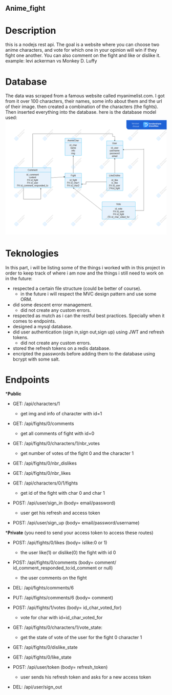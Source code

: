 ## Anime_fight
# Description
this is a nodejs rest api.
The goal is a website where you can choose two anime characters, 
and vote for which one in your opinion will win if they fight one another. 
You can also comment on the fight and like or dislike it.  
example: levi ackerman vs Monkey D. Luffy
# Database
The data was scraped from a famous website called myanimelist.com.
I got from it over 100 characters, their names, some info about them and the url of their image.
then created a combination of the characters (the fights).
Then inserted everything into the database.
here is the database model used:
![database ERD](https://github.com/nainia-youness/anime_fight/blob/main/database_ERD.png?raw=true?)
# Teknologies
In this part, i will be listing some of the things i worked with in this project in order to keep track of where i am
now and the things i still need to work on in the future:
* respected a certain file structure (could be better of course).
  * in the future i will respect the MVC design pattern and use some ORM.
* did some descent error management.
  * did not create any custom errors.
* respected as mutch as i can the restful best practices. Specially when it comes to endpoints.
* designed a mysql database.
* did user authentication (sign in,sign out,sign up) using JWT and refresh tokens.
  * did not create any custom errors.
* stored the refresh tokens on a redis database.
* encripted the passwords before adding them to the database using bcrypt with some salt.
# Endpoints

***Public**

  * GET: /api/characters/1 
    * get img and info of character with id=1

  * GET: /api/fights/0/comments
    * get all comments of fight with id=0

  * GET: /api/fights/0/characters/1/nbr_votes
    * get number of votes of the fight 0 and the character 1    

  * GET: /api/fights/0/nbr_dislikes

  * GET: /api/fights/0/nbr_likes

  * GET: /api/characters/0/1/fights
    * get id of the fight with char 0 and char 1

  * POST: /api/user/sign_in (body= email/password) 
    * user get his refresh and access token  

  * POST: /api/user/sign_up (body= email/password/username)

***Private** (you need to send your access token to access these routes)

  * POST: /api/fights/0/likes (body= islike:0 or 1)
    * the user like(1) or dislike(0) the fight with id 0

  * POST: /api/fights/0/comments (body= comment/ id_comment_responded_to:id_comment or null)
    * the user comments on the fight

  * DEL: /api/fights/comments/6

  * PUT: /api/fights/comments/6 (body= comment)

  * POST: /api/fights/1/votes (body= id_char_voted_for)
    * vote for char with id=id_char_voted_for

  * GET: /api/fights/0/characters/1/vote_state: 
    * get the state of vote of the user for the fight 0 character 1

  * GET: /api/fights/0/dislike_state

  * GET: /api/fights/0/like_state

  * POST: /api/user/token (body= refresh_token)
    * user sends his refresh token and asks for a new access token  

  * DEL: /api/user/sign_out

     

